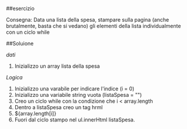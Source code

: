 ##esercizio

Consegna:
Data una lista della spesa, stampare sulla pagina (anche brutalmente, basta che si vedano) gli elementi della lista individualmente con un ciclo while

##Soluione

_dati_

1. Inizializzo un array lista della spesa

_Logica_

1. Inizializzo una varabile per indicare l'indice (i = 0)
2. Inizializzo una variabile string vuota (listaSpesa = "")
3. Creo un ciclo while con la condizione che i < array.length
4. Dentro a listaSpesa creo un tag hrml <li>${array.length[i]}</i>
5. Fuori dal ciclo stampo nel ul.innerHtml listaSpesa.
